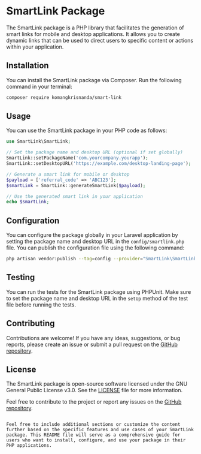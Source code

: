 # SmartLink Package

The SmartLink package is a PHP library that facilitates the generation of smart links for mobile and desktop applications. It allows you to create dynamic links that can be used to direct users to specific content or actions within your application.

## Installation

You can install the SmartLink package via Composer. Run the following command in your terminal:

```bash
composer require komangkrisnanda/smart-link
```

## Usage

You can use the SmartLink package in your PHP code as follows:

```php
use SmartLink\SmartLink;

// Set the package name and desktop URL (optional if set globally)
SmartLink::setPackageName('com.yourcompany.yourapp');
SmartLink::setDesktopURL('https://example.com/desktop-landing-page');

// Generate a smart link for mobile or desktop
$payload = ['referral_code' => 'ABC123'];
$smartLink = SmartLink::generateSmartLink($payload);

// Use the generated smart link in your application
echo $smartLink;
```

## Configuration

You can configure the package globally in your Laravel application by setting the package name and desktop URL in the `config/smartlink.php` file. You can publish the configuration file using the following command:

```bash
php artisan vendor:publish --tag=config --provider="SmartLink\SmartLinkServiceProvider"
```

## Testing

You can run the tests for the SmartLink package using PHPUnit. Make sure to set the package name and desktop URL in the `setUp` method of the test file before running the tests.

## Contributing

Contributions are welcome! If you have any ideas, suggestions, or bug reports, please create an issue or submit a pull request on the [GitHub repository](https://github.com/komangkrisnanda/smart-link).

## License

The SmartLink package is open-source software licensed under the GNU General Public License v3.0. See the [LICENSE](LICENSE) file for more information.

Feel free to contribute to the project or report any issues on the [GitHub repository](https://github.com/komangkrisnanda/smart-link).
```

Feel free to include additional sections or customize the content further based on the specific features and use cases of your SmartLink package. This README file will serve as a comprehensive guide for users who want to install, configure, and use your package in their PHP applications.